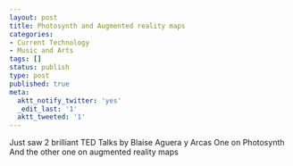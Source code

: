```yaml
---
layout: post
title: Photosynth and Augmented reality maps
categories:
- Current Technology
- Music and Arts
tags: []
status: publish
type: post
published: true
meta:
  aktt_notify_twitter: 'yes'
  _edit_last: '1'
  aktt_tweeted: '1'
---
```

Just saw 2 brilliant TED Talks by Blaise Aguera y Arcas One on Photosynth And the other one on augmented reality maps
